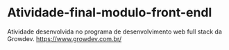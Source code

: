 # Atividade-final-modulo-front-endI

Atividade desenvolvida no programa de desenvolvimento web full stack da Growdev. 
https://www.growdev.com.br/

